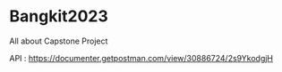 # Bangkit2023
All about Capstone Project

API : https://documenter.getpostman.com/view/30886724/2s9YkodgjH
